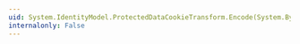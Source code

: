 ```yaml
---
uid: System.IdentityModel.ProtectedDataCookieTransform.Encode(System.Byte[])
internalonly: False
---
```

